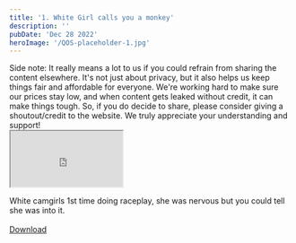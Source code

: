 ```yaml
---
title: '1. White Girl calls you a monkey'
description: ''
pubDate: 'Dec 28 2022'
heroImage: '/QOS-placeholder-1.jpg'
---
```

<div class="video_paragraph_header"> Side note: It really means a lot to us if you could refrain from sharing the content elsewhere. It's not just about privacy, but it also helps us keep things fair and affordable for everyone. We're working hard to make sure our prices stay low, and when content gets leaked without credit, it can make things tough. So, if you do decide to share, please consider giving a shoutout/credit to the website. We truly appreciate your understanding and support!</div>

<iframe src="https://drive.google.com/file/d/1JIMmhHz7YJ88jlP_lJLOvL3DS4w49Acy/preview" width="200" height="100" allow="autoplay" allowfullscreen="allowfullscreen" style="
"></iframe>

White camgirls 1st time doing raceplay, she was nervous but you could tell she was into it.
<br>
<br>
<a class="read_more" href="https://drive.google.com/file/d/1JIMmhHz7YJ88jlP_lJLOvL3DS4w49Acy/view?usp=sharing">Download</a>